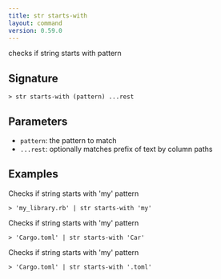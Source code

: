 ```yaml
---
title: str starts-with
layout: command
version: 0.59.0
---
```


checks if string starts with pattern

## Signature

```> str starts-with (pattern) ...rest```

## Parameters

 -  `pattern`: the pattern to match
 -  `...rest`: optionally matches prefix of text by column paths

## Examples

Checks if string starts with 'my' pattern
```shell
> 'my_library.rb' | str starts-with 'my'
```

Checks if string starts with 'my' pattern
```shell
> 'Cargo.toml' | str starts-with 'Car'
```

Checks if string starts with 'my' pattern
```shell
> 'Cargo.toml' | str starts-with '.toml'
```
